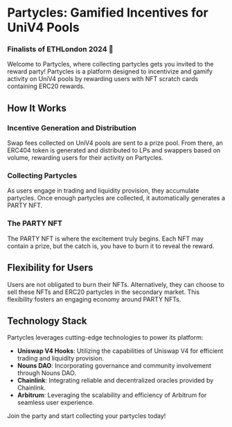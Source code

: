 # Partycles: Gamified Incentives for UniV4 Pools

### Finalists of ETHLondon 2024 🎉

Welcome to Partycles, where collecting partycles gets you invited to the reward party! Partycles is a platform designed to incentivize and gamify activity on UniV4 pools by rewarding users with NFT scratch cards containing ERC20 rewards.

## How It Works

### Incentive Generation and Distribution

Swap fees collected on UniV4 pools are sent to a prize pool. From there, an ERC404 token is generated and distributed to LPs and swappers based on volume, rewarding users for their activity on Partycles.

### Collecting Partycles

As users engage in trading and liquidity provision, they accumulate partycles. Once enough partycles are collected, it automatically generates a PARTY NFT.

### The PARTY NFT

The PARTY NFT is where the excitement truly begins. Each NFT may contain a prize, but the catch is, you have to burn it to reveal the reward.

## Flexibility for Users

Users are not obligated to burn their NFTs. Alternatively, they can choose to sell these NFTs and ERC20 partycles in the secondary market. This flexibility fosters an engaging economy around PARTY NFTs.

## Technology Stack

Partycles leverages cutting-edge technologies to power its platform:

- **Uniswap V4 Hooks**: Utilizing the capabilities of Uniswap V4 for efficient trading and liquidity provision.
- **Nouns DAO**: Incorporating governance and community involvement through Nouns DAO.
- **Chainlink**: Integrating reliable and decentralized oracles provided by Chainlink.
- **Arbitrum**: Leveraging the scalability and efficiency of Arbitrum for seamless user experience.

Join the party and start collecting your partycles today!
